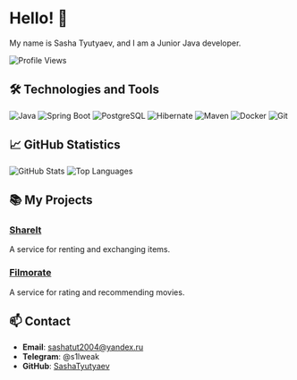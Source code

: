 # Hello! 👋

My name is Sasha Tyutyaev, and I am a Junior Java developer.

![Profile Views](https://komarev.com/ghpvc/?username=SashaTyutyaev&color=blueviolet)

## 🛠️ Technologies and Tools

![Java](https://img.shields.io/badge/Java-ED8B00?style=for-the-badge&logo=java&logoColor=white)
![Spring Boot](https://img.shields.io/badge/Spring%20Boot-6DB33F?style=for-the-badge&logo=spring-boot&logoColor=white)
![PostgreSQL](https://img.shields.io/badge/PostgreSQL-316192?style=for-the-badge&logo=postgresql&logoColor=white)
![Hibernate](https://img.shields.io/badge/Hibernate-59666C?style=for-the-badge&logo=hibernate&logoColor=white)
![Maven](https://img.shields.io/badge/Maven-C71A36?style=for-the-badge&logo=apache-maven&logoColor=white)
![Docker](https://img.shields.io/badge/Docker-2496ED?style=for-the-badge&logo=docker&logoColor=white)
![Git](https://img.shields.io/badge/Git-F05032?style=for-the-badge&logo=git&logoColor=white)

## 📈 GitHub Statistics

![GitHub Stats](https://github-readme-stats.vercel.app/api?username=SashaTyutyaev&show_icons=true&theme=radical)
![Top Languages](https://github-readme-stats.vercel.app/api/top-langs/?username=SashaTyutyaev&layout=compact&theme=radical)

## 📚 My Projects

### [ShareIt](https://github.com/SashaTyutyaev/java-shareit)
A service for renting and exchanging items.

### [Filmorate](https://github.com/SashaTyutyaev/java-filmorate)
A service for rating and recommending movies.

## 📫 Contact

- **Email**: [sashatut2004@yandex.ru](mailto:sashatut2004@yandex.ru)
- **Telegram**: @s1lweak
- **GitHub**: [SashaTyutyaev](https://github.com/SashaTyutyaev)
